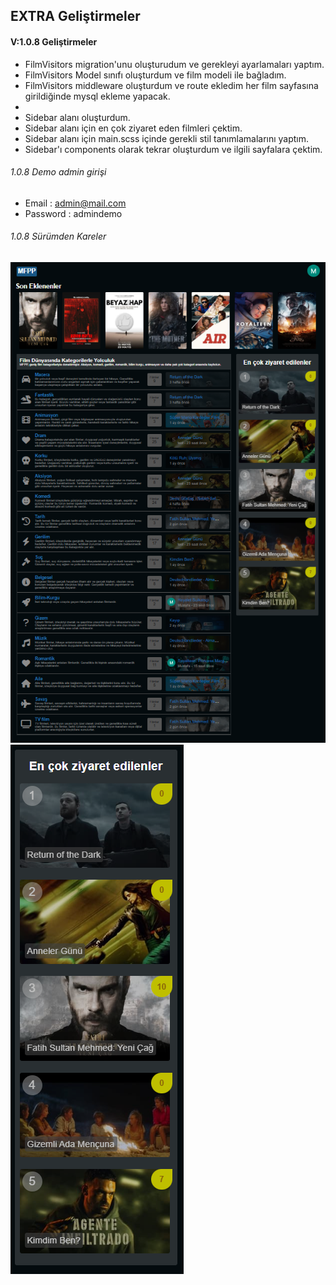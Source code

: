 ## EXTRA Geliştirmeler

#### V:1.0.8 Geliştirmeler
- FilmVisitors migration'unu oluşturudum ve gerekleyi ayarlamaları yaptım.
- FilmVisitors Model sınıfı oluşturdum ve film modeli ile bağladım.
- FilmVisitors middleware oluşturdum ve route ekledim her film sayfasına girildiğinde mysql ekleme yapacak.
- 
- Sidebar alanı oluşturdum.
- Sidebar alanı için en çok ziyaret eden filmleri çektim.
- Sidebar alanı için main.scss içinde gerekli stil tanımlamalarını yaptım.
- Sidebar'ı components olarak tekrar oluşturdum ve ilgili sayfalara çektim.

###### 1.0.8 Demo admin girişi

- Email : admin@mail.com
- Password : admindemo



###### 1.0.8 Sürümden Kareler

![Anasyfa](./images/1.0.8/anasyafa.PNG)
![Sidebar](./images/1.0.8/sidebar.PNG)

